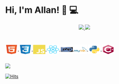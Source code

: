 # Hi, I'm Allan! 👋 💻 

<div align="center">
  <a href="https://github.com/allanphillip">
  <img height="160em" src="https://github-readme-stats.vercel.app/api?username=allanphillip&show_icons=true&theme=onedark&include_all_commits=true&count_private=true"/>
  <img height="160em" src="https://github-readme-stats.vercel.app/api/top-langs/?username=allanphillip&layout=compact&langs_count=7&theme=onedark"/>
</div>
 
 ## 
 
<div style="display: inline_block"><br>
  <img align="center" alt="Allan-HTML" height="30" width="40" src="https://raw.githubusercontent.com/devicons/devicon/master/icons/html5/html5-original.svg">
  <img align="center" alt="Allan-CSS" height="30" width="40" src="https://raw.githubusercontent.com/devicons/devicon/master/icons/css3/css3-original.svg">
  <img align="center" alt="Allan-JS" height="30" width="40" src="https://raw.githubusercontent.com/devicons/devicon/master/icons/javascript/javascript-plain.svg">
  <img align="center" alt="Allan-React" height="30" width="40" src="https://raw.githubusercontent.com/devicons/devicon/master/icons/react/react-original.svg">
   <img align="center" alt="Allan-PHP" height="30" width="40" src="https://raw.githubusercontent.com/devicons/devicon/master/icons/php/php-original.svg">
  <img align="center" alt="Allan-MySQL" height="30" width="40" src="https://raw.githubusercontent.com/devicons/devicon/master/icons/mysql/mysql-original-wordmark.svg">
  <img align="center" alt="Allan-Python" height="30" width="40" src="https://raw.githubusercontent.com/devicons/devicon/master/icons/python/python-original.svg">
  <img align="center" alt="Allan-C++" height="30" width="40" src="https://raw.githubusercontent.com/devicons/devicon/master/icons/cplusplus/cplusplus-original.svg">
</div>

 ##
  
 <div> 
  <a href="http://linkedin.com/in/allanphillip" target="blank"><img src="https://img.shields.io/badge/LinkedIn-0077B5?style=for-the-badge&logo=linkedin&logoColor=white" target="blank"></a>
 </div>

[![Hits](https://hits.seeyoufarm.com/api/count/incr/badge.svg?url=https%3A%2F%2Fgithub.com%2Fjeffersonsimaogoncalves&count_bg=%23FE6E96&title_bg=%23282A36&icon=&icon_color=%23E7E7E7&title=Perfil+Visualiza%C3%A7%C3%B5es&edge_flat=true)](https://github.com/allanphillip)
